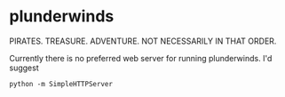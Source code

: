 plunderwinds
============

PIRATES. TREASURE. ADVENTURE. NOT NECESSARILY IN THAT ORDER.

Currently there is no preferred web server for running plunderwinds. I'd suggest

`python -m SimpleHTTPServer`